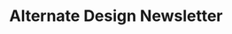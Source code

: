 ---
layout: newsletter_alternate
title: Alternate Design Newsletter
spacing:
  container-width: 600
  gutter-width: 40
  gutter-width-mobile: 20
newsletter_sections:
---